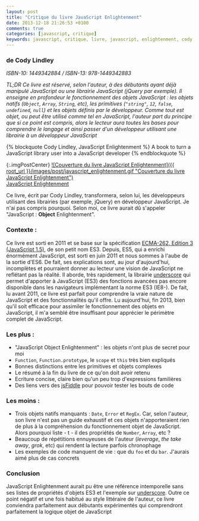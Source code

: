 ```yaml
---
layout: post
title: "Critique du livre JavaScript Enlightenment"
date: 2013-12-18 21:26:53 +0100
comments: true
categories: [javascript, critique]
keywords: javascript, critique, livre, javascript, enlightenment, cody lindley
---
```

### de Cody Lindley
*ISBN-10: 1449342884 / ISBN-13: 978-1449342883*

*TL;DR
Ce livre est réservé, selon l'auteur, à des débutants ayant déjà manipulé JavaScript ou une librairie JavaScript (jQuery par exemple). Il enseigne en profondeur le fonctionnement des objets JavaScript : les objets natifs (`Object`, `Array`, `String`, etc), les primitives (`"string"`, `12`, `false`, `undefined`, `null`) et les objets définis par le développeur. Comme tout est objet, ou peut être utilisé comme tel en JavaScript, l'auteur part du principe que si ce point est compris, alors le lecteur aura toutes les bases pour comprendre le langage et ainsi passer d'un développeur utilisant une librairie à un développeur JavaScript*

{% blockquote Cody Lindley, JavaScript Enlightenment %}
A book to turn a JavaScript library user into a JavaScript developer
{% endblockquote %}

<!--more-->

{:.imgPostCenter}
[![Couverture du livre JavaScript Enlightenment]({{ root_url }}/images/post/javascript_enlightenment.gif "Couverture du livre JavaScript Enlightenment")](http://www.amazon.fr/gp/product/1449342884/ref=as_li_tf_il?ie=UTF8&camp=1642&creative=6746&creativeASIN=1449342884&linkCode=as2&tag=sojava-21)<br>
[JavaScript Enlightenment](http://www.amazon.fr/gp/product/1449342884/ref=as_li_tf_il?ie=UTF8&camp=1642&creative=6746&creativeASIN=1449342884&linkCode=as2&tag=sojava-21)

Ce livre, écrit par Cody Lindley, transformera, selon lui, les développeurs utilisant des librairies (par exemple, jQuery) en développeur JavaScript. Je n'ai pas compris pourquoi. Selon moi, ce livre aurait dû s'appeler "JavaScript : **Object** Enlightenment".

### Contexte : 
Ce livre est sorti en 2011 et se base sur la spécification [ECMA-262, Edition 3 (JavaScript 1.5)](http://www.ecma-international.org/publications/files/ECMA-ST-ARCH/ECMA-262,%203rd%20edition,%20December%201999.pdf), de son petit nom ES3. Depuis, ES5, qui a enrichi énormément JavaScript, est sorti en juin 2011 et nous sommes à l'aube de la sortie d'ES6. De fait, ses explications sont, au jour d'aujourd'hui, incomplètes et pourraient donner au lecteur une vision de JavaScript ne reflétant pas la réalité. Il aborde, très rapidement, la librairie [underscore](http://underscorejs.org/) qui permet d'apporter à JavaScript (ES3) des fonctions avancées pas encore disponible dans les navigateurs implémentant la norme ES3 (IE8-).
De fait, lu avant 2011, ce livre est parfait pour comprendre la vraie nature de JavaScript et des fonctionnalités qu'il offre. Lu aujourd'hui, fin 2013, bien qu'il soit efficace pour assimiler le fonctionnement des objets en JavaScript, il m'a semblé être insuffisant pour apprécier le périmètre complet de JavaScript.

### Les plus :

- "JavaScript Object Enlightenment" : les objets n'ont plus de secret pour moi
- `Function`, `Function.prototype`, le `scope` et `this` très bien expliqués
- Bonnes distinctions entre les primitives et objets complexes
- Le résumé à la fin du livre de ce qu'on doit avoir retenu
- Ecriture concise, claire bien qu'un peu trop d'expressions familières
- Des liens vers des [jsFiddle](http://jsfiddle.net) pour pouvoir tester les bouts de code

### Les moins :
- Trois objets natifs manquants : `Date`, `Error` et `RegEx`. Car, selon l'auteur, son livre n'est pas un guide exhaustif et ces objets n'apporteraient rien de plus à la compréhension du fonctionnement objet de JavaScript. Alors pourquoi liste - t - il des propriétés de `Number`, `Array`, etc ? 
- Beaucoup de répétitions ennuyeuses de l'auteur (*leverage*, *the take away*, *grok*, etc) qui rendent la lecture parfois chronophage
- Les exemples de code manquent de vie : que du `foo` et du `bar`. J'aurais aimé plus de cas concrets

### Conclusion

JavaScript Enlightenment aurait pu être une référence intemporelle sans ses listes de propriétés d'objets ES3 et l'exemple sur [underscore](http://underscorejs.org/). Outre ce point négatif et une fois habitué au style littéraire de l'auteur, ce livre conviendra parfaitement aux débutants expérimentés qui comprendront parfaitement la logique objet de JavaScript

